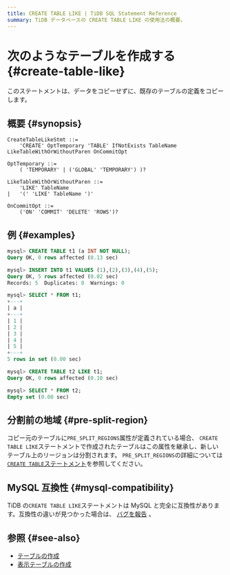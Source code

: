 ```yaml
---
title: CREATE TABLE LIKE | TiDB SQL Statement Reference
summary: TiDB データベースの CREATE TABLE LIKE の使用法の概要。
---
```


# 次のようなテーブルを作成する {#create-table-like}

このステートメントは、データをコピーせずに、既存のテーブルの定義をコピーします。

## 概要 {#synopsis}

```ebnf+diagram
CreateTableLikeStmt ::=
    'CREATE' OptTemporary 'TABLE' IfNotExists TableName LikeTableWithOrWithoutParen OnCommitOpt

OptTemporary ::=
    ( 'TEMPORARY' | ('GLOBAL' 'TEMPORARY') )?

LikeTableWithOrWithoutParen ::=
    'LIKE' TableName
|   '(' 'LIKE' TableName ')'

OnCommitOpt ::=
    ('ON' 'COMMIT' 'DELETE' 'ROWS')?
```

## 例 {#examples}

```sql
mysql> CREATE TABLE t1 (a INT NOT NULL);
Query OK, 0 rows affected (0.13 sec)

mysql> INSERT INTO t1 VALUES (1),(2),(3),(4),(5);
Query OK, 5 rows affected (0.02 sec)
Records: 5  Duplicates: 0  Warnings: 0

mysql> SELECT * FROM t1;
+---+
| a |
+---+
| 1 |
| 2 |
| 3 |
| 4 |
| 5 |
+---+
5 rows in set (0.00 sec)

mysql> CREATE TABLE t2 LIKE t1;
Query OK, 0 rows affected (0.10 sec)

mysql> SELECT * FROM t2;
Empty set (0.00 sec)
```

## 分割前の地域 {#pre-split-region}

コピー元のテーブルに`PRE_SPLIT_REGIONS`属性が定義されている場合、 `CREATE TABLE LIKE`ステートメントで作成されたテーブルはこの属性を継承し、新しいテーブル上のリージョンは分割されます。 `PRE_SPLIT_REGIONS`の詳細については[`CREATE TABLE`ステートメント](/sql-statements/sql-statement-create-table.md)を参照してください。

## MySQL 互換性 {#mysql-compatibility}

TiDB の`CREATE TABLE LIKE`ステートメントは MySQL と完全に互換性があります。互換性の違いが見つかった場合は、 [バグを報告](https://docs.pingcap.com/tidb/stable/support) 。

## 参照 {#see-also}

-   [テーブルの作成](/sql-statements/sql-statement-create-table.md)
-   [表示テーブルの作成](/sql-statements/sql-statement-show-create-table.md)

